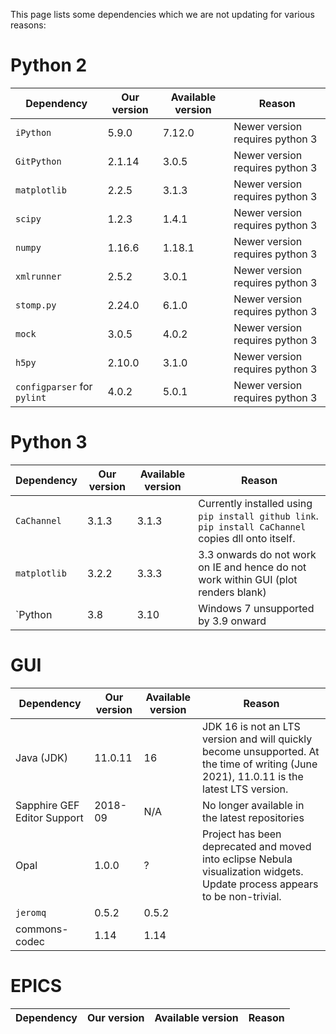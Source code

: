 This page lists some dependencies which we are not updating for various reasons:

# Python 2

| Dependency | Our version | Available version | Reason |
| --- | --- | --- | --- |
| `iPython` | 5.9.0 | 7.12.0 | Newer version requires python 3 |
| `GitPython` | 2.1.14 | 3.0.5 | Newer version requires python 3 |
| `matplotlib` | 2.2.5 | 3.1.3 | Newer version requires python 3 |
| `scipy` | 1.2.3 | 1.4.1 | Newer version requires python 3 |
| `numpy` | 1.16.6 | 1.18.1 | Newer version requires python 3 |
| `xmlrunner` | 2.5.2 | 3.0.1 | Newer version requires python 3 |
| `stomp.py`  | 2.24.0 | 6.1.0 | Newer version requires python 3 |
| `mock`      | 3.0.5  | 4.0.2 | Newer version requires python 3 |
| `h5py`      | 2.10.0 | 3.1.0 | Newer version requires python 3 |
| `configparser` for `pylint` | 4.0.2 | 5.0.1 | Newer version requires python 3 |

# Python 3

| Dependency | Our version | Available version | Reason |
| --- | --- | --- | --- |
| `CaChannel` | 3.1.3 | 3.1.3 | Currently installed using `pip install github link`. `pip install CaChannel` copies dll onto itself. |
| `matplotlib` | 3.2.2 | 3.3.3 | 3.3 onwards do not work on IE and hence do not work within GUI (plot renders blank)  |
| `Python | 3.8 | 3.10 | Windows 7 unsupported by 3.9 onward |

# GUI

| Dependency | Our version | Available version | Reason |
| --- | --- | --- | --- |
| Java (JDK) | 11.0.11 | 16 | JDK 16 is not an LTS version and will quickly become unsupported. At the time of writing (June 2021), 11.0.11 is the latest LTS version. |
| Sapphire GEF Editor Support | 2018-09 | N/A | No longer available in the latest repositories |
| Opal| 1.0.0 | ? | Project has been deprecated and moved into eclipse Nebula visualization widgets. Update process appears to be non-trivial. |
| `jeromq` | 0.5.2| 0.5.2 |
|commons-codec | 1.14 | 1.14|

# EPICS

| Dependency | Our version | Available version | Reason |
| --- | --- | --- | --- |
